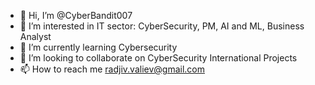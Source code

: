 - 👋 Hi, I’m @CyberBandit007
- 👀 I’m interested in IT sector: CyberSecurity, PM, AI and ML, Business Analyst
- 🌱 I’m currently learning Cybersecurity
- 💞️ I’m looking to collaborate on CyberSecurity International Projects
- 📫 How to reach me radjiv.valiev@gmail.com    

<!---
CyberBandit007/CyberBandit007 is a ✨ special ✨ repository because its `README.md` (this file) appears on your GitHub profile.
You can click the Preview link to take a look at your changes.
--->

